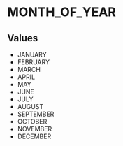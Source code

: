 # MONTH_OF_YEAR

## Values
* JANUARY
* FEBRUARY
* MARCH
* APRIL
* MAY
* JUNE
* JULY
* AUGUST
* SEPTEMBER
* OCTOBER
* NOVEMBER
* DECEMBER